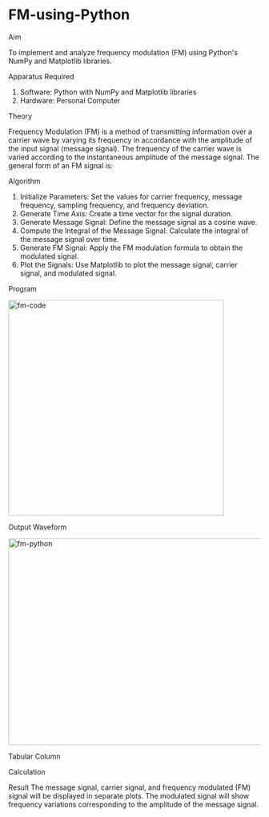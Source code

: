 # FM-using-Python

Aim


To implement and analyze frequency modulation (FM) using Python's NumPy and Matplotlib libraries. 

Apparatus Required

1.	Software: Python with NumPy and Matplotlib libraries
2.	Hardware: Personal Computer
  
Theory

Frequency Modulation (FM) is a method of transmitting information over a carrier wave by varying its frequency in accordance with the amplitude of the input signal (message signal). The frequency of the carrier wave is varied according to the instantaneous amplitude of the message signal. The general form of an FM signal is:



Algorithm


1.	Initialize Parameters: Set the values for carrier frequency, message frequency, sampling frequency, and frequency deviation.
2.	Generate Time Axis: Create a time vector for the signal duration.
3.	Generate Message Signal: Define the message signal as a cosine wave.
4.	Compute the Integral of the Message Signal: Calculate the integral of the message signal over time.
5.	Generate FM Signal: Apply the FM modulation formula to obtain the modulated signal.
6.	Plot the Signals: Use Matplotlib to plot the message signal, carrier signal, and modulated signal.

Program

<img width="430" height="431" alt="fm-code" src="https://github.com/user-attachments/assets/1f7468ed-10d2-440d-a26f-afe75e4dc2fc" />

Output Waveform

<img width="554" height="413" alt="fm-python" src="https://github.com/user-attachments/assets/046663d5-1aa2-4b08-b4ec-f6de8c71bda7" />

Tabular Column



Calculation




Result
The message signal, carrier signal, and frequency modulated (FM) signal will be displayed in separate plots. The modulated signal will show frequency variations corresponding to the amplitude of the message signal.
